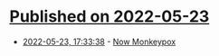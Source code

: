 # [Published on 2022-05-23](index.md)

* [2022-05-23, 17:33:38](https://news.ycombinator.com/item?id=31482142) - [Now Monkeypox](https://www.science.org/content/blog-post/now-monkeypox)
